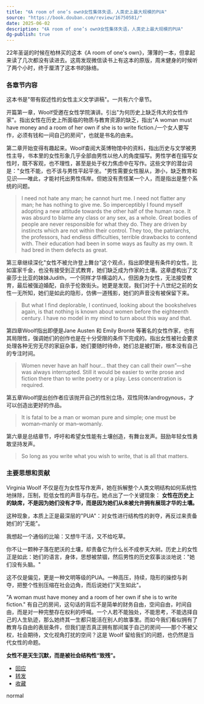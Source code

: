 ```yaml
---
title: "《A room of one’s own》女性集体失语，人类史上最大规模的PUA"
source: "https://book.douban.com/review/16750581/"
date: 2025-06-02
description: "《A room of one’s own》女性集体失语，人类史上最大规模的PUA"
dg-publish: true
---
```


22年圣诞的时候在柏林买的这本《A room of one's own》，薄薄的一本，但拿起来读了几次都没有读进去。这周发现微信读书上有这本的原版，周末健身的时候听了两个小时，终于厘清了这本书的脉络。

### 各章节内容

这本书是"带有叙述性的女性主义文学讲稿"。一共有六个章节。

开篇第一章，Woolf受邀在女性学院演讲。引出"为何历史上缺乏伟大的女性作家"。指出女性在历史上所面临的物质与教育资源的缺乏，指出"A woman must have money and a room of her own if she is to write fiction./一个女人要写作，必须有钱和一间自己的房间"，也就是书名的由来。

第二章开始变得有趣起来。Woolf查阅大英博物馆中的资料，指出历史与文学被男性主导，书本里的女性形象几乎全部由男性以他人的角度描写。男性学者在描写女性时，既不客观，也不理性，甚至是处于权力焦虑中在写作。这些文字的潜台词是："女性不能，也不该与男性平起平坐。"男性需要女性服从，渺小，缺乏教育和见识——唯此，才能衬托出男性伟岸。但她没有责怪某一个人，而是指出是整个系统的问题。

> I need not hate any man; he cannot hurt me. I need not flatter any man; he has nothing to give me. So imperceptibly I found myself adopting a new attitude towards the other half of the human race. It was absurd to blame any class or any sex, as a whole. Great bodies of people are never responsible for what they do. They are driven by instincts which are not within their control. They too, the patriarchs, the professors, had endless difficulties, terrible drawbacks to contend with. Their education had been in some ways as faulty as my own. It had bred in them defects as great.

第三章继续深化"女性不被允许登上舞台"这个观点，指出即使是有条件的女性，比如富家千金，也没有接受到正式教育，她们缺乏成为作家的土壤。这章虚构出了文豪莎士比亚的妹妹Judith，一个同样才华横溢的人，但因身为女性，无法接受教育，最后被强迫婚配，自杀于伦敦街头。她更是发现，我们对于十八世纪之前的女性一无所知，她们是如此的隐形，仿佛一道残影，她们的声音没有被保留下来。

> But what I find deplorable, I continued, looking about the bookshelves again, is that nothing is known about women before the eighteenth century. I have no model in my mind to turn about this way and that.

第四章Woolf指出即便是Jane Austen 和 Emily Brontë 等著名的女性作家，也有其局限性，强调她们的创作也是在十分受限的条件下完成的。指出女性被社会要求处理各种无穷无尽的家庭杂事，她们要随时待命，她们总是被打断，根本没有自己的专注时间。

> Women never have an half hour... that they can call their own”—she was always interrupted. Still it would be easier to write prose and fiction there than to write poetry or a play. Less concentration is required.

第五章Woolf提出创作者应该抛开自己的性别立场，双性同体/androgynous，才可以创造出更好的作品。

> It is fatal to be a man or woman pure and simple; one must be woman–manly or man–womanly.

第六章是总结章节，呼吁和希望女性能有土壤创造，有舞台发声。鼓励年轻女性勇敢坚持发声。

> So long as you write what you wish to write, that is all that matters.

### 主要思想和贡献

Virginia Woolf 不仅是在为女性写作发声，她在拆解整个人类文明结构如何系统性地抹除，压制，贬低女性的声音与存在。她点出了一个关键现象： **女性在历史上的缺席，不是因为她们没有才华，而是因为她们从未被允许拥有展现才华的土壤。**

这种现象，本质上正是最深层的"PUA"：对女性进行结构性的剥夺，再反过来责备她们的"无能"。

我想起一个通俗的比喻：又想牛干活，又不给吃草。

你不让一颗种子落在肥沃的土壤，却责备它为什么长不成参天大树。历史上的女性正是如此：她们的语言，身体，思想被禁锢，然后男性的历史叙事淡淡地说："她们没有头脑。"

这不仅是偏见，更是一种文明等级的PUA。一种高压，持续，隐形的操控与剥夺，把整个性别压缩在社会边角，而后说她们"天生如此"。

"A woman must have money and a room of her own if she is to write fiction." 有自己的房间，这句话的背后不是简单的财务自由，空间自由，时间自由，而是对一种完整存在权利的呼喊。一个人若不能独处，不能思考，不能选择自己的人生轨迹，那么她终其一生都只能活在别人的故事里。而如今我们看似拥有了教育与自由的表层条件，但我们是否真正拥有那间属于自己的房间——那个不被父权，社会期待，文化视角打扰的空间？这是 Woolf 留给我们的问题，也仍然是当代女性的命题。

**女性不是天生沉默，而是被社会结构性“致残”。**

- [回应](https://book.douban.com/review/16750581/)
- [转发](https://book.douban.com/review/16750581/?tab=recommendations#recommendations)
- [收藏](https://book.douban.com/review/16750581/?tab=collections#collections)

normal